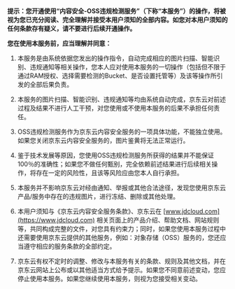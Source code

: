 **提示：您开通使用“内容安全-OSS违规检测服务”（下称“本服务”）的操作，将被视为您已充分阅读、完全理解并接受本用户须知的全部内容。如您对本用户须知的任何条款存有疑义，请不要进行后续开通操作。**

**您在使用本服务前，应当理解并同意：**

1. 本服务是由系统依据您发出的操作指令，自动完成相应的图片扫描、智能识别、违规通知等相关操作，您本人应对使用本服务的一切操作（包括但不限于通过RAM授权、选择需要检测的Bucket、是否设置托管等）及该等操作所引发的全部后果负责。

2. 本服务的图片扫描、智能识别、违规通知等均由系统自动完成，京东云对前述过程及结果不进行人工干预，对您使用或不使用本服务的后果不承担任何责任。

3. OSS违规检测服务作为京东云内容安全服务的一项具体功能，不能独立使用。如果您关闭京东云内容安全服务的，图片鉴黄将无法正常运行。

4. 鉴于技术发展等原因，您使用OSS违规检测服务所获得的结果并不能保证100％的准确性；如果您不做任何甄别，完全依赖前述结果进行后续相关操作，将存在一定的风险性，且该等风险应由您本人自行承担。

5. 本服务并不影响京东云对经由通知、举报或其他合法途径，发现您使用京东云产品/服务中存在的违规图片，进行冻结、删除或其他处理。

6. 本用户须知与《京东云内容安全服务条款》、京东云在 [www.jdcloud.com](https://www.jdcloud.com) 相关页面上的产品介绍、帮助文档、网站规则等，共同构成完整的文件，对您具有约束力；同时，如果您使用本服务过程中还需要使用京东云提供的其他服务，例如：对象存储（OSS）服务的，您还应当遵守相应的服务条款的全部约定。

7. 京东云有权不定时的调整、修改与本服务有关的条款、规则及其他文档，并在京东云网站上公布或以其他适当方式给予提示。如果您不同意前述变动，您应停止使用本服务。如果您继续使用本服务，则视为您接受相关变动。

 
